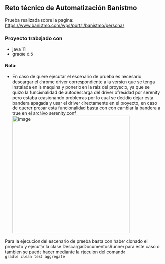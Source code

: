 ## Reto técnico de Automatización Banistmo
Prueba realizada sobre la pagina: https://www.banistmo.com/wps/portal/banistmo/personas <br>

### Proyecto trabajado con
- java 11
- gradle 6.5 <br>

#### Nota:
 - En caso de quere ejecutar el escenario de prueba es necesario descargar el chrome driver correspondiente a la version que se tenga instalada 
en la maquina y ponerlo en la raiz del proyecto, ya que se quizo la funcionalidad de autodescarga del driver ofrecidad por serenity pero estaba 
ocasionando problemas por lo cual se decidio dejar esta bandera apagada y usar el driver directamente en el proyecto, en caso de querer probar esta funcionalidad
basta con con cambiar la bandera a true en el archivo serenity.conf <br>
<img width="379" alt="image" src="https://github.com/brestrepov/reto-banistmo/assets/96146760/21219793-356a-4fe5-8f21-e7863e53fcfb"> <br>


Para la ejecucion del escenario de prueba basta con haber clonado el proyecto y ejecutar la clase DescargarDocumentosRunner para este caso o 
tambien se puede hacer mediante la ejecuion del comando <br>
 `gradle clean test aggregate `
